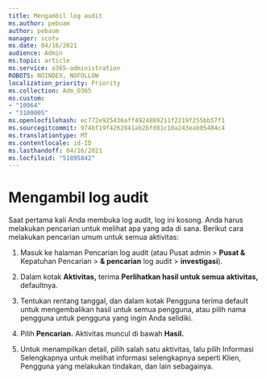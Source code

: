 ```yaml
---
title: Mengambil log audit
ms.author: pebuam
author: pebaum
manager: scotv
ms.date: 04/16/2021
audience: Admin
ms.topic: article
ms.service: o365-administration
ROBOTS: NOINDEX, NOFOLLOW
localization_priority: Priority
ms.collection: Adm_O365
ms.custom:
- "10964"
- "3100005"
ms.openlocfilehash: ec772e925436aff4924889211f2219f255bb57f1
ms.sourcegitcommit: 974bf19f4262841ab2bfd81c10a243eab05484c4
ms.translationtype: MT
ms.contentlocale: id-ID
ms.lasthandoff: 04/16/2021
ms.locfileid: "51895842"
---
```

# <a name="retrieve-the-audit-logs"></a>Mengambil log audit

Saat pertama kali Anda membuka log audit, log ini kosong. Anda harus melakukan pencarian untuk melihat apa yang ada di sana. Berikut cara melakukan pencarian umum untuk semua aktivitas:

1. Masuk ke halaman Pencarian log audit (atau Pusat admin > **Pusat &** Kepatuhan Pencarian  >  **& pencarian** log audit  >  **investigasi**).

1. Dalam kotak **Aktivitas,** terima **Perlihatkan hasil untuk semua aktivitas,** defaultnya.

1. Tentukan rentang tanggal, dan  dalam kotak Pengguna terima default untuk mengembalikan hasil untuk semua pengguna, atau pilih nama pengguna untuk pengguna yang ingin Anda selidiki.

1. Pilih **Pencarian.** Aktivitas muncul di bawah **Hasil.**

1. Untuk menampilkan detail, pilih salah  satu aktivitas, lalu pilih Informasi Selengkapnya untuk melihat informasi selengkapnya seperti Klien, Pengguna yang melakukan tindakan, dan lain sebagainya.
